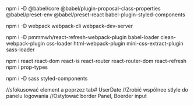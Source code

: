 npm i -D @babel/core @babel/plugin-proposal-class-properties @babel/preset-env @babel/preset-react babel-plugin-styled-components

npm i -D webpack webpack-cli webpack-dev-server

npm i -D pmmmwh/react-refresh-webpack-plugin  babel-loader clean-webpack-plugin css-loader html-webpack-plugin mini-css-extract-plugin sass-loader

npm i react react-dom react-is react-router react-router-dom react-refresh
npm i prop-types

npm i -D sass styled-components

//sfokusować element a poprzez tab# UserDate
//Zrobić wspólnee stlyle do panelu logowania
//Ostylować border Panel, Boerder input